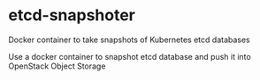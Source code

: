 # etcd-snapshoter
Docker container to take snapshots of Kubernetes etcd databases

Use a docker container to snapshot etcd database and push it into OpenStack Object Storage
